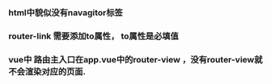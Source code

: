 ### html中貌似没有navagitor标签
### router-link 需要添加to属性， to属性是必填值
### vue中 路由主入口在app.vue中的router-view ，没有router-view就不会渲染对应的页面.
